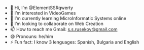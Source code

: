 - 👋 Hi, I’m @ElementSSRqwerty
- 👀 I’m interested in VideoGames
- 🌱 I’m currently learning MicroInformatic Systems online
- 💞️ I’m looking to collaborate on Web Creation
- 📫 How to reach me Gmail: s.s.rusekov@gmail.com 
- 😄 Pronouns: he/him
- ⚡ Fun fact: I know 3 lenguages: Spanish, Bulgaria and English

<!---
ElementSSRqwerty/ElementSSRqwerty is a ✨ special ✨ repository because its `README.md` (this file) appears on your GitHub profile.
You can click the Preview link to take a look at your changes.
--->
